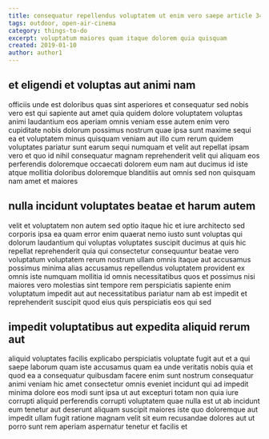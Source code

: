 ```yaml
---
title: consequatur repellendus voluptatem ut enim vero saepe article 3424
tags: outdoor, open-air-cinema
category: things-to-do
excerpt: voluptatum maiores quam itaque dolorem quia quisquam
created: 2019-01-10
author: author1
---
```


## et eligendi et voluptas aut animi nam

officiis unde est doloribus quas sint asperiores et consequatur sed nobis vero est qui sapiente aut amet quia quidem dolore voluptatem voluptas animi laudantium eos aperiam omnis veniam esse autem enim vero cupiditate nobis dolorum possimus nostrum quae ipsa sunt maxime sequi ea et voluptatem minus quisquam veniam aut illo cum rerum quidem voluptates pariatur sunt earum sequi numquam et velit aut repellat ipsam vero et quo id nihil consequatur magnam reprehenderit velit qui aliquam eos perferendis doloremque occaecati dolorem eum nam aut ducimus id iste atque mollitia doloribus doloremque blanditiis aut omnis sed non quisquam nam amet et maiores

## nulla incidunt voluptates beatae et harum autem

velit et voluptatem non autem sed optio itaque hic et iure architecto sed corporis ipsa ea quam error enim quaerat nemo iusto sunt voluptas qui dolorum laudantium qui voluptas voluptates suscipit ducimus at quis hic repellat reprehenderit quia qui consectetur consequuntur beatae vero voluptatum voluptatem rerum nostrum ullam omnis itaque aut accusamus possimus minima alias accusamus repellendus voluptatem provident ex omnis iste numquam mollitia id omnis necessitatibus quos et possimus nisi maiores vero molestias sint tempore rem perspiciatis sapiente enim voluptatum impedit aut aut necessitatibus pariatur nam ab est impedit et reprehenderit suscipit quod eius quis perspiciatis eos qui sed

## impedit voluptatibus aut expedita aliquid rerum aut

aliquid voluptates facilis explicabo perspiciatis voluptate fugit aut et a qui saepe laborum quam iste accusamus quam ea unde veritatis nobis quia et quod ea a consequatur quibusdam facere enim sunt nostrum consequatur animi veniam hic amet consectetur omnis eveniet incidunt qui ad impedit minima dolore eos modi sunt ipsa ut aut excepturi totam non quia iure corrupti aliquid perferendis corrupti voluptatem quae nulla est ut ab incidunt eum tenetur aut deserunt aliquam suscipit maiores iste quo doloremque aut impedit ullam fugit ratione magnam velit sit eum recusandae dolores aut ut porro sunt rem aperiam aspernatur tenetur et facilis et

